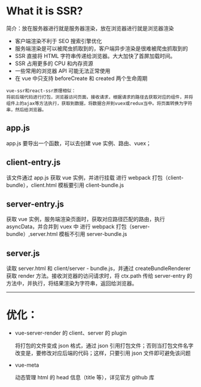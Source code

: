 # What it is SSR?

简介：放在服务器进行就是服务器渲染，放在浏览器进行就是浏览器渲染

- 客户端渲染不利于 SEO 搜索引擎优化
- 服务端渲染是可以被爬虫抓取到的，客户端异步渲染是很难被爬虫抓取到的
- SSR 直接将 HTML 字符串传递给浏览器。大大加快了首屏加载时间。
- SSR 占用更多的 CPU 和内存资源
- 一些常用的浏览器 API 可能无法正常使用
- 在 vue 中只支持 beforeCreate 和 created 两个生命周期

```
vue-ssr和react-ssr原理相似：
将前后端代码进行打包，浏览器访问页面，接收请求，根据请求的路径去获取对应的组件，并将组件上的ajax等方法执行，获取到数据，将数据合并到vuex或redux当中。将页面转换为字符串，然后给浏览器。
```

## app.js

app.js 要导出一个函数，可以去创建 vue 实例、路由、vuex；

## client-entry.js

该文件通过 app.js 获取 vue 实例，并进行挂载
进行 webpack 打包（client-bundle），client.html 模板要引用 client-bundle.js

## server-entry.js

获取 vue 实例，服务端渲染页面时，获取对应路径匹配的路由，执行 asyncData，并合并到 vuex 中
进行 webpack 打包（server-bundle）,server.html 模板不引用 server-bundle.js

## server.js

读取 server.html 和 client/server - bundle.js，并通过 createBundleRenderer 获取 render 方法。接收浏览器的访问请求时，将 ctx.path 传给 server-entry 的方法中，并执行，将结果渲染为字符串，返回给浏览器。

---

# 优化：

- vue-server-render 的 client、server 的 plugin

  将打包的文件变成 json 格式，通过 json 引用打包文件；否则当打包文件名字改变是，要修改对应后端的代码；这样，只要引用 json 文件即可避免该问题

- vue-meta

  动态管理 html 的 head 信息（title 等），详见官方 github 库
